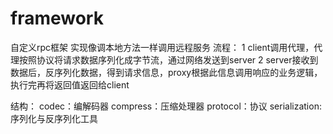 # framework
自定义rpc框架
实现像调本地方法一样调用远程服务
流程：
1 client调用代理，代理按照协议将请求数据序列化成字节流，通过网络发送到server
2 server接收到数据后，反序列化数据，得到请求信息，proxy根据此信息调用响应的业务逻辑，执行完再将返回值返回给client

结构：
codec：编解码器
compress：压缩处理器
protocol：协议
serialization: 序列化与反序列化工具
